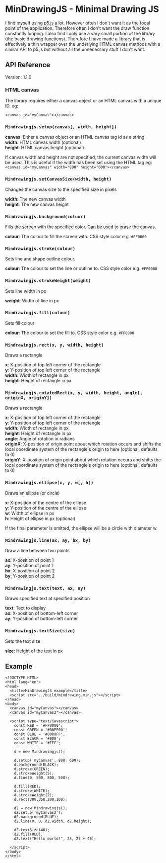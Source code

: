 MinDrawingJS - Minimal Drawing JS
=================================

I find myself using [p5.js](https://p5js.org/) a lot. However often I don't want it as the focal point of the application. Therefore often I don't want the draw function constantly looping. I also find I only use a vary small portion of the library (the basic drawing functions). Therefore I have made a library that is effectively a thin wrapper over the underlying HTML canvas methods with a similar API to p5.js but without all the unnecessary stuff I don't want.


API Reference
-------------
Version: 1.1.0  

### HTML canvas
The library requires either a canvas object or an HTML canvas with a unique ID. eg:

`<canvas id="myCanvas"></canvas>`

### `Mindrawingjs.setup(canvas[, width, height])`

**canvas**: Either a canvas object or an HTML canvas tag id as a string  
**width**: HTML canvas width (optional)  
**height**: HTML canvas height (optional)  

If canvas width and height are not specified, the current canvas width will be used. This is useful if the width has been set using the HTML tag eg:  
`<canvas id="myCanvas" width="800" height="600"></canvas>`

### `Mindrawingjs.setCanvasSize(width, height)`
Changes the canvas size to the specified size in pixels

**width**: The new canvas width  
**height**: The new canvas height  

### `Mindrawingjs.background(colour)`
Fills the screen with the specified color. Can be used to erase the canvas.

**colour**: The colour to fill the screen with. CSS style color e.g. `#FF0000`

### `Mindrawingjs.stroke(colour)`
Sets line and shape outline colour.

**colour**: The colour to set the line or outline to. CSS style color e.g. `#FF0000`

### `Mindrawingjs.strokeWeight(weight)`
Sets line width in px

**weight**: Width of line in px

### `Mindrawingjs.fill(colour)`
Sets fill colour

**colour**: The colour to set the fill to. CSS style color e.g. `#FF0000`

### `Mindrawingjs.rect(x, y, width, height)`
Draws a rectangle

**x**: X-position of top left corner of the rectangle  
**y**: Y-position of top left corner of the rectangle  
**width**: Width of rectangle in px  
**height**: Height of rectangle in px  

### `Mindrawingjs.rotatedRect(x, y, width, height, angle[, originX, originY])`
Draws a rectangle

**x**: X-position of top left corner of the rectangle  
**y**: Y-position of top left corner of the rectangle  
**width**: Width of rectangle in px  
**height**: Height of rectangle in px  
**angle**: Angle of rotation in radians  
**originX**: X-position of origin point about which rotation occurs and shifts the local coordinate system of the rectangle's origin to here (optional, defaults to 0)  
**originY**: X-position of origin point about which rotation occurs and shifts the local coordinate system of the rectangle's origin to here (optional, defaults to 0)


### `Mindrawingjs.ellipse(x, y, w[, h])`
Draws an ellipse (or circle)

**x**: X-position of the centre of the ellipse  
**y**: Y-position of the centre of the ellipse  
**w**: Width of ellipse in px  
**h**: Height of ellipse in px (optional)  

If the final parameter is omitted, the ellipse will be a circle with diameter w.

### `Mindrawingjs.line(ax, ay, bx, by)`
Draw a line between two points

**ax**: X-position of point 1  
**ay**: Y-position of point 1  
**bx**: X-position of point 2  
**by**: Y-position of point 2  

### `Mindrawingjs.text(text, ax, ay)`
Draws specified text at specified position

**text**: Text to display  
**ax**: X-position of bottom-left corner  
**ay**: Y-position of bottom-left corner  

### `Mindrawingjs.textSize(size)`
Sets the text size

**size**: Height of the text in px

Example
-------

```
<!DOCTYPE HTML>
<html lang="en">
<head>
  <title>MinDrawingJS example</title>
  <script src="../build/mindrawing.min.js"></script>
</head>
<body>
  <canvas id="myCanvas"></canvas>
  <canvas id="myCanvas2"></canvas>

  <script type="text/javascript">
    const RED = '#FF0000';
    const GREEN = '#00FF00';
    const BLUE = '#0000FF';
    const BLACK = '#000';
    const WHITE = '#FFF';

    d = new Mindrawingjs();

    d.setup('myCanvas', 800, 600);
    d.background(BLACK);
    d.stroke(GREEN);
    d.strokeWeight(5);
    d.line(0, 500, 800, 500);

    d.fill(RED);
    d.stroke(WHITE);
    d.strokeWeight(2);
    d.rect(300,350,200,100);

    d2 = new Mindrawingjs();
    d2.setup('myCanvas2');
    d2.background(BLUE);
    d2.line(0, 0, d2.width, d2.height);

    d2.textSize(40);
    d2.fill(RED);
    d2.text("Hello world!", 25, 25 + 40);

  </script>
</body>
</html>
```
